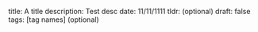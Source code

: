 title: A title
description: Test desc
date: 11/11/1111
tldr: (optional)
draft: false
tags: [tag names] (optional)